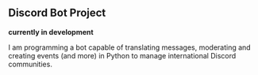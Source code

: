 ## Discord Bot Project
**currently in development**

I am programming a bot capable of translating messages, moderating and creating events (and more) in Python to manage international Discord communities.

